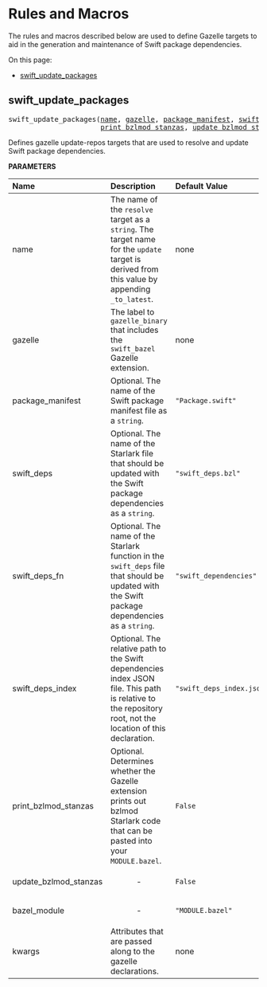 <!-- Generated with Stardoc, Do Not Edit! -->
# Rules and Macros


The rules and macros described below are used to define Gazelle targets to aid in the generation and maintenance of Swift package dependencies.


On this page:

  * [swift_update_packages](#swift_update_packages)


<a id="swift_update_packages"></a>

## swift_update_packages

<pre>
swift_update_packages(<a href="#swift_update_packages-name">name</a>, <a href="#swift_update_packages-gazelle">gazelle</a>, <a href="#swift_update_packages-package_manifest">package_manifest</a>, <a href="#swift_update_packages-swift_deps">swift_deps</a>, <a href="#swift_update_packages-swift_deps_fn">swift_deps_fn</a>, <a href="#swift_update_packages-swift_deps_index">swift_deps_index</a>,
                      <a href="#swift_update_packages-print_bzlmod_stanzas">print_bzlmod_stanzas</a>, <a href="#swift_update_packages-update_bzlmod_stanzas">update_bzlmod_stanzas</a>, <a href="#swift_update_packages-bazel_module">bazel_module</a>, <a href="#swift_update_packages-kwargs">kwargs</a>)
</pre>

Defines gazelle update-repos targets that are used to resolve and update     Swift package dependencies.

**PARAMETERS**


| Name  | Description | Default Value |
| :------------- | :------------- | :------------- |
| <a id="swift_update_packages-name"></a>name |  The name of the <code>resolve</code> target as a <code>string</code>. The target name for the <code>update</code> target is derived from this value by appending <code>_to_latest</code>.   |  none |
| <a id="swift_update_packages-gazelle"></a>gazelle |  The label to <code>gazelle_binary</code> that includes the <code>swift_bazel</code> Gazelle extension.   |  none |
| <a id="swift_update_packages-package_manifest"></a>package_manifest |  Optional. The name of the Swift package manifest file as a <code>string</code>.   |  <code>"Package.swift"</code> |
| <a id="swift_update_packages-swift_deps"></a>swift_deps |  Optional. The name of the Starlark file that should be updated with the Swift package dependencies as a <code>string</code>.   |  <code>"swift_deps.bzl"</code> |
| <a id="swift_update_packages-swift_deps_fn"></a>swift_deps_fn |  Optional. The name of the Starlark function in the <code>swift_deps</code> file that should be updated with the Swift package dependencies as a <code>string</code>.   |  <code>"swift_dependencies"</code> |
| <a id="swift_update_packages-swift_deps_index"></a>swift_deps_index |  Optional. The relative path to the Swift dependencies index JSON file. This path is relative to the repository root, not the location of this declaration.   |  <code>"swift_deps_index.json"</code> |
| <a id="swift_update_packages-print_bzlmod_stanzas"></a>print_bzlmod_stanzas |  Optional. Determines whether the Gazelle extension prints out bzlmod Starlark code that can be pasted into your <code>MODULE.bazel</code>.   |  <code>False</code> |
| <a id="swift_update_packages-update_bzlmod_stanzas"></a>update_bzlmod_stanzas |  <p align="center"> - </p>   |  <code>False</code> |
| <a id="swift_update_packages-bazel_module"></a>bazel_module |  <p align="center"> - </p>   |  <code>"MODULE.bazel"</code> |
| <a id="swift_update_packages-kwargs"></a>kwargs |  Attributes that are passed along to the gazelle declarations.   |  none |


